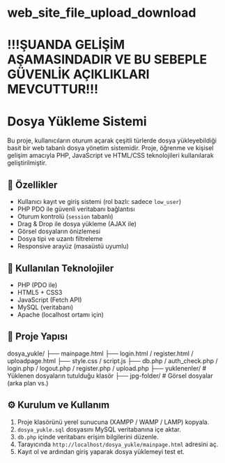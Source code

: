 # web_site_file_upload_download

# !!!ŞUANDA GELİŞİM AŞAMASINDADIR VE BU SEBEPLE GÜVENLİK AÇIKLIKLARI MEVCUTTUR!!!

# Dosya Yükleme Sistemi

Bu proje, kullanıcıların oturum açarak çeşitli türlerde dosya yükleyebildiği basit bir web tabanlı dosya yönetim sistemidir. Proje, öğrenme ve kişisel gelişim amacıyla PHP, JavaScript ve HTML/CSS teknolojileri kullanılarak geliştirilmiştir.

## 🚀 Özellikler

- Kullanıcı kayıt ve giriş sistemi (rol bazlı: sadece `low_user`)
- PHP PDO ile güvenli veritabanı bağlantısı
- Oturum kontrolü (`session` tabanlı)
- Drag & Drop ile dosya yükleme (AJAX ile)
- Görsel dosyaların önizlemesi
- Dosya tipi ve uzantı filtreleme
- Responsive arayüz (masaüstü uyumlu)

## 🔧 Kullanılan Teknolojiler

- PHP (PDO ile)
- HTML5 + CSS3
- JavaScript (Fetch API)
- MySQL (veritabanı)
- Apache (localhost ortamı için)

## 📁 Proje Yapısı
dosya_yukle/
├── mainpage.html
├── login.html / register.html / uploadpage.html
├── style.css / script.js
├── db.php / auth_check.php / login.php / logout.php / register.php / upload.php
├── yuklenenler/ # Yüklenen dosyaların tutulduğu klasör
├── jpg-folder/ # Görsel dosyalar (arka plan vs.)

## ⚙️ Kurulum ve Kullanım

1. Proje klasörünü yerel sunucuna (XAMPP / WAMP / LAMP) kopyala.
2. `dosya_yukle.sql` dosyasını MySQL veritabanına içe aktar.
3. `db.php` içinde veritabanı erişim bilgilerini düzenle.
4. Tarayıcında `http://localhost/dosya_yukle/mainpage.html` adresini aç.
5. Kayıt ol ve ardından giriş yaparak dosya yüklemeyi test et.
